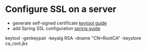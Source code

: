 # Configure SSL on a server
- generate self-signed certificate [keytool guide](https://docs.oracle.com/javase/8/docs/technotes/tools/unix/keytool.html#keytool_option_genkeypair)
- add Spring SSL configuration [spring guide](https://docs.spring.io/spring-boot/docs/current/reference/htmlsingle/#howto-configure-ssl)


keytool -genkeypair -keyalg RSA -dname "CN=RootCA" -keystore ca_root.jks